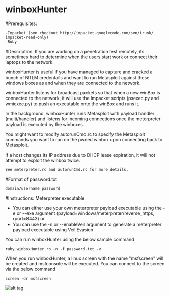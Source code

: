 winboxHunter
============
#Prerequisites:
```
-Impacket (svn checkout http://impacket.googlecode.com/svn/trunk/ impacket-read-only)
-Ruby
```

#Description:
If you are working on a penetration test remotely, its sometimes hard to determine when the users start work or connect their laptops to the network.

winboxHunter is useful if you have managed to capture and cracked a bunch of NTLM credentails and want to run Metasploit against these windows boxes as and when they are connected to the network.

winboxHunter listens for broadcast packets so that when a new winBox is connected to the network, it will use the Impacket scripts (psexec.py and wmiexec.py) to push an executable onto the winBox and runs it.

In the background, winboxHunter runs Metasploit with payload handler (multi/handler) and listens for incoming connections once the meterpreter payload is executed by the winboxes. 

You might want to modify autorunCmd.rc to specify the Metasploit commands you want to run on the pwned winbox upon connecting back to Metasploit.

If a host changes its IP address due to DHCP lease expiration, it will not attempt to exploit the winbox twice.

```
See meterpreter.rc and autorunCmd.rc for more details.
```

#Format of password.txt
```
domain/username password
```

#Instructions:
Meterpreter executable 
- You can either use your own meterpreter payload executable  using the -e or --exe argument (payload=windows/meterpreter/reverse_https, rport=8443) or
- You can use the -n or --enableVeil argument to generate a meterpreter payload executable using Veil Evasion

You can run winboxHunter using the below sample command
```
ruby winboxHunter.rb -n -f password.txt -v
```

When you run winboxHunter, a linux screen with the name "msfscreen" will be created and msfconsole will be executed. You can connect to the screen via the below command
```
screen -dr msfscreen
```

![alt tag](https://raw.githubusercontent.com/milo2012/winboxHunter/master/screenshot.png)

